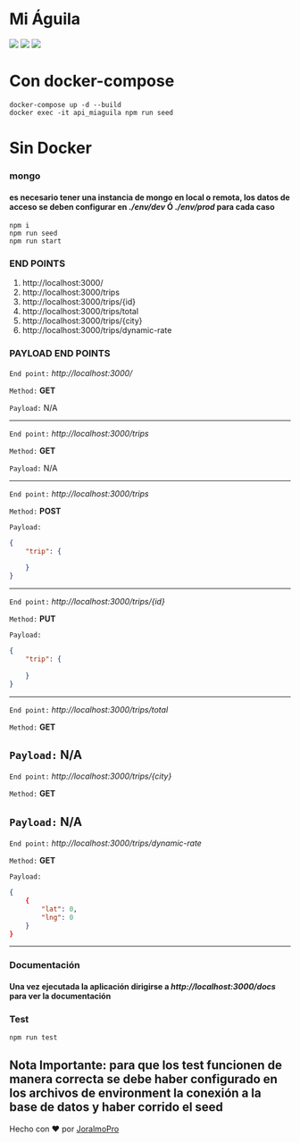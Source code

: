 # Mi Águila

[![](https://img.shields.io/github/workflow/status/Joralmo/miaguila/Build%20docker%20image/master?label=Docker%20Hub)](https://hub.docker.com/r/joralmopro/api_miaguila)
[![](https://img.shields.io/github/workflow/status/Joralmo/miaguila/Push?label=Test)](https://github.com/Joralmo/miaguila/actions?query=workflow%3APush)
[![](https://img.shields.io/github/workflow/status/Joralmo/miaguila/Merge?label=Build)](https://github.com/Joralmo/miaguila/actions?query=workflow%3AMerge)

# Con docker-compose

```
docker-compose up -d --build
docker exec -it api_miaguila npm run seed
```

# Sin Docker

### mongo
#### es necesario tener una instancia de mongo en local o remota, los datos de acceso se deben configurar en _./env/dev_ Ó _./env/prod_ para cada caso 

```
npm i
npm run seed
npm run start
```


### **END POINTS**

1. http://localhost:3000/
2. http://localhost:3000/trips
3. http://localhost:3000/trips/{id}
4. http://localhost:3000/trips/total
5. http://localhost:3000/trips/{city}
6. http://localhost:3000/trips/dynamic-rate

### **PAYLOAD END POINTS**

`End point:` _http://localhost:3000/_

`Method:` **GET**

`Payload:` N/A

---

`End point:` _http://localhost:3000/trips_

`Method:` **GET**

`Payload:` N/A

---

`End point:` _http://localhost:3000/trips_

`Method:` **POST**

`Payload:`

```json
{
    "trip": {
        
    }
}
```

---

`End point:` _http://localhost:3000/trips/{id}_

`Method:` **PUT**

`Payload:`

```json
{
    "trip": {
        
    }
}
```
---

`End point:` _http://localhost:3000/trips/total_

`Method:` **GET**

`Payload:` N/A
---

`End point:` _http://localhost:3000/trips/{city}_

`Method:` **GET**

`Payload:` N/A
---

`End point:` _http://localhost:3000/trips/dynamic-rate_

`Method:` **GET**

`Payload:` 
```json
{
    {
        "lat": 0,
        "lng": 0
    }
}
```
---
### **Documentación**

#### Una vez ejecutada la aplicación dirigirse a _http://localhost:3000/docs_ para ver la documentación

### **Test**

```bash
npm run test
```
## Nota Importante: para que los test funcionen de manera correcta se debe haber configurado en los archivos de environment la conexión a la base de datos y haber corrido el seed

Hecho con ❤️ por [JoralmoPro](http://bit.ly/portafolioJp)